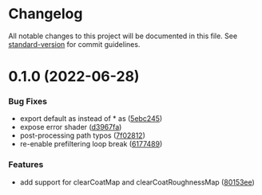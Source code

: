 # Changelog

All notable changes to this project will be documented in this file. See [standard-version](https://github.com/conventional-changelog/standard-version) for commit guidelines.

# 0.1.0 (2022-06-28)


### Bug Fixes

* export default as instead of * as ([5ebc245](https://github.com/pex-gl/pex-shaderlib/commit/5ebc2459f589a1f349107270480124b46d98f9c0))
* expose error shader ([d3967fa](https://github.com/pex-gl/pex-shaderlib/commit/d3967fa20dc00db8fd6b96f20cd214df63ab9757))
* post-processing path typos ([7f02812](https://github.com/pex-gl/pex-shaderlib/commit/7f02812b74658f8473d002802fb93a1998433d53))
* re-enable prefiltering loop break ([6177489](https://github.com/pex-gl/pex-shaderlib/commit/61774893ac4c3c7fb75df64db6aa8e74a2c2f060))


### Features

* add support for clearCoatMap and clearCoatRoughnessMap ([80153ee](https://github.com/pex-gl/pex-shaderlib/commit/80153ee9561b408dd92aa70410392e40c3f27488))
